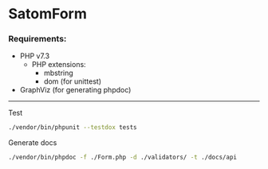# SatomForm


### Requirements:

- PHP v7.3
  - PHP extensions:
    - mbstring
    - dom (for unittest)
- GraphViz (for generating phpdoc)

---

Test

```bash
./vendor/bin/phpunit --testdox tests
```


Generate docs

```bash
./vendor/bin/phpdoc -f ./Form.php -d ./validators/ -t ./docs/api
```
